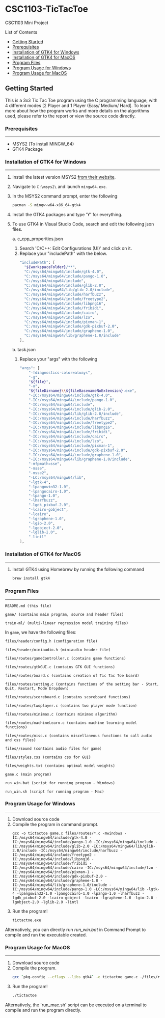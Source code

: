 # CSC1103-TicTacToe
CSC1103 Mini Project

List of Contents
- [Getting Started](#getting-started)
- [Prerequisites](#prerequisites)
- [Installation of GTK4 for Windows](#installation-of-gtk4-for-windows)
- [Installation of GTK4 for MacOS](#installation-of-gtk4-for-macos)
- [Program Files](#program-files)
- [Program Usage for Windows](#program-usage-for-windows)
- [Program Usage for MacOS](#program-usage-for-macos)

<!-- GETTING STARTED -->
## Getting Started

This is a 3x3 Tic Tac Toe program using the C programming language, with 4 different modes [2 Player and 1 Player (Easy/ Medium/ Hard]. To learn more about how the program works and more details on the algorithms used, please refer to the report or view the source code directly.

### Prerequisites
---
- MSYS2 (To install MINGW_64)
- GTK4 Package

### Installation of GTK4 for Windows
---
1. Install the latest version MSYS2 [from their website](https://www.msys2.org/).
2. Navigate to ```C:\msys2\``` and launch ```mingw64.exe```.
3. In the MSYS2 command prompt, enter the following
   ```sh
   pacman -S mingw-w64-x86_64-gtk4
   ```
3. Install the GTK4 packages and type 'Y' for everything.

4. To use GTK4 in Visual Studio Code, search and edit the following json files.

   a. c_cpp_properities.json 
      1) Search 'C/C++: Edit Configurations (UI)' and click on it.
      2) Replace your "includePath" with the below.
          ```sh
          "includePath": [
            "${workspaceFolder}/**",
            "C:/msys64/mingw64/include/gtk-4.0",
            "C:/msys64/mingw64/include/pango-1.0",
            "C:/msys64/mingw64/include",
            "C:/msys64/mingw64/include/glib-2.0",
            "C:/msys64/mingw64/lib/glib-2.0/include",
            "C:/msys64/mingw64/include/harfbuzz",
            "C:/msys64/mingw64/include/freetype2",
            "C:/msys64/mingw64/include/libpng16",
            "C:/msys64/mingw64/include/fribidi",
            "C:/msys64/mingw64/include/cairo",
            "C:/msys64/mingw64/include/lzo",
            "C:/msys64/mingw64/include/pixman-1",
            "C:/msys64/mingw64/include/gdk-pixbuf-2.0",
            "C:/msys64/mingw64/include/graphene-1.0",
            "C:/msys64/mingw64/lib/graphene-1.0/include"
          ], 
          ```
   b. task.json
      1) Replace your "args" with the following 
          ```sh
          "args": [
              "-fdiagnostics-color=always",
              "-g",
              "${file}",
              "-o",
              "${fileDirname}\\${fileBasenameNoExtension}.exe",
              "-IC:/msys64/mingw64/include/gtk-4.0",
              "-IC:/msys64/mingw64/include/pango-1.0",
              "-IC:/msys64/mingw64/include",
              "-IC:/msys64/mingw64/include/glib-2.0",
              "-IC:/msys64/mingw64/lib/glib-2.0/include",
              "-IC:/msys64/mingw64/include/harfbuzz",
              "-IC:/msys64/mingw64/include/freetype2",
              "-IC:/msys64/mingw64/include/libpng16",
              "-IC:/msys64/mingw64/include/fribidi",
              "-IC:/msys64/mingw64/include/cairo",
              "-IC:/msys64/mingw64/include/lzo",
              "-IC:/msys64/mingw64/include/pixman-1",
              "-IC:/msys64/mingw64/include/gdk-pixbuf-2.0",
              "-IC:/msys64/mingw64/include/graphene-1.0",
              "-IC:/msys64/mingw64/lib/graphene-1.0/include",
              "-mfpmath=sse",
              "-msse",
              "-msse2",
              "-LC:/msys64/mingw64/lib",
              "-lgtk-4",
              "-lpangowin32-1.0",
              "-lpangocairo-1.0",
              "-lpango-1.0",
              "-lharfbuzz",
              "-lgdk_pixbuf-2.0",
              "-lcairo-gobject",
              "-lcairo",
              "-lgraphene-1.0",
              "-lgio-2.0",
              "-lgobject-2.0",
              "-lglib-2.0",
              "-lintl"
          ],
          ```

### Installation of GTK4 for MacOS
---
1. Install GTK4 using Homebrew by running the following command
   ```sh
   brew install gtk4
   ```

### Program Files
---
```
README.md (this file)

game/ (contains main program, source and header files)

train-ml/ (multi-linear regression model training files)
```

In ```game```, we have the following files:
```
files/header/config.h (configuration file)

files/header/miniaudio.h (miniaudio header file)

files/routes/gameController.c (contains game functions)

files/routes/gtkGUI.c (contains GTK GUI functions)

files/routes/board.c (contains creation of Tic Tac Toe board)

files/routes/setting.c (contains functions of the setting bar - Start, Quit, Restart, Mode Dropdown)

files/routes/scoreboard.c (contains scoreboard functions)

files/routes/twoplayer.c (contains two player mode function)

files/routes/minimax.c (contains minimax algorithm)

files/routes/machineLearn.c (contains machine learning model functions)

files/routes/misc.c (contains miscellaneous functions to call audio and css files)

files//sound (contains audio files for game)

files/styles.css (contains css for GUI)

files/weights.txt (contains optimal model weights)

game.c (main program)

run_win.bat (script for running program - Windows)

run_win.sh (script for running program - Mac)
```

### Program Usage for Windows
---
1. Download source code 
2. Compile the program in command prompt.<br>
   ```
   gcc -o tictactoe game.c files/routes/*.c -mwindows -IC:/msys64/mingw64/include/gtk-4.0 -IC:/msys64/mingw64/include/pango-1.0 -IC:/msys64/mingw64/include -IC:/msys64/mingw64/include/glib-2.0 -IC:/msys64/mingw64/lib/glib-2.0/include -IC:/msys64/mingw64/include/harfbuzz -IC:/msys64/mingw64/include/freetype2 -IC:/msys64/mingw64/include/libpng16 -IC:/msys64/mingw64/include/fribidi -IC:/msys64/mingw64/include/cairo -IC:/msys64/mingw64/include/lzo -IC:/msys64/mingw64/include/pixman-1 -IC:/msys64/mingw64/include/gdk-pixbuf-2.0 -IC:/msys64/mingw64/include/graphene-1.0 -IC:/msys64/mingw64/lib/graphene-1.0/include -IC:/msys64/mingw64/include/pango-1.0 -LC:/msys64/mingw64/lib -lgtk-4 -lpangowin32-1.0 -lpangocairo-1.0 -lpango-1.0 -lharfbuzz -lgdk_pixbuf-2.0 -lcairo-gobject -lcairo -lgraphene-1.0 -lgio-2.0 -lgobject-2.0 -lglib-2.0 -lintl
   ```
3. Run the program!<br>
   ```sh
   tictactoe.exe
   ```

Alternatively, you can directly run *run_win.bat* in Command Prompt to compile and run the executable created.
  
### Program Usage for MacOS
---
1. Download source code 
2. Compile the program.<br>
   ```sh
   gcc `pkg-config --cflags --libs gtk4` -o tictactoe game.c ./files/routes/*.c`
   ```
3. Run the program!<br>
   ```sh 
   ./tictactoe
   ```
  
Alternatively, the 'run_mac.sh' script can be executed on a terminal to compile and run the program directly.
